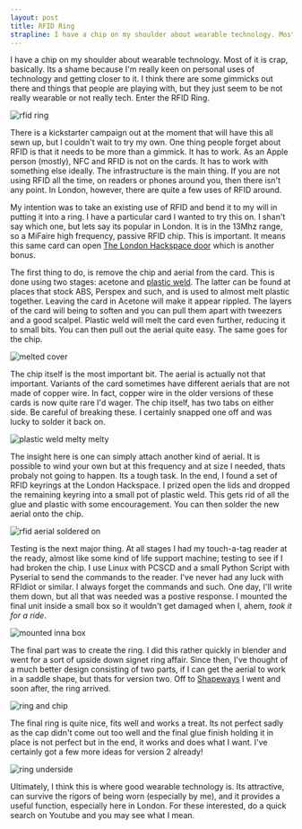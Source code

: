```yaml
---
layout: post
title: RFID Ring
strapline: I have a chip on my shoulder about wearable technology. Most of it is crap, basically. Its a shame because I'm really keen on personal uses of technology and getting closer to it. I think there are some gimmicks out there and things that people are playing with, but they just seem to be not really wearable or not really tech. Enter the RFID Ring.
---
```


I have a chip on my shoulder about wearable technology. Most of it is crap, basically. Its a shame because I'm really keen on personal uses of technology and getting closer to it. I think there are some gimmicks out there and things that people are playing with, but they just seem to be not really wearable or not really tech. Enter the RFID Ring.

![rfid ring](http://farm3.staticflickr.com/2871/11131493934_ce1d661df8.jpg)

There is a kickstarter campaign out at the moment that will have this all sewn up, but I couldn't wait to try my own. One thing people forget about RFID is that it needs to be more than a gimmick. It has to work. As an Apple person (mostly), NFC and RFID is not on the cards. It has to work with something else ideally. The infrastructure is the main thing. If you are not using RFID all the time, on readers or phones around you, then there isn't any point. In London, however, there are quite a few uses of RFID around.

My intention was to take an existing use of RFID and bend it to my will in putting it into a ring. I have a particular card I wanted to try this on. I shan't say which one, but lets say its popular in London. It is in the 13Mhz range, so a MiFaire high frequency, passive RFID chip. This is important. It means this same card can open [The London Hackspace door](http://london.hackspace.org.uk) which is another bonus.

The first thing to do, is remove the chip and aerial from the card. This is done using two stages: acetone and [plastic weld](http://en.wikipedia.org/wiki/Plastic_welding#Solvent_welding). The latter can be found at places that stock ABS, Perspex and such, and is used to almost melt plastic together. Leaving the card in Acetone will make it appear rippled. The layers of the card will being to soften and you can pull them apart with tweezers and a good scalpel. Plastic weld will melt the card even further, reducing it to small bits. You can then pull out the aerial quite easy. The same goes for the chip. 

![melted cover](http://farm8.staticflickr.com/7322/11131768673_1e1725e0bd.jpg)

The chip itself is the most important bit. The aerial is actually not that important. Variants of the card sometimes have different aerials that are not made of copper wire. In fact, copper wire in the older versions of these cards is now quite rare I'd wager. The chip itself, has two tabs on either side. Be careful of breaking these. I certainly snapped one off and was lucky to solder it back on.

![plastic weld melty melty](http://farm3.staticflickr.com/2831/11131774923_02e0a80a6e.jpg)

The insight here is one can simply attach another kind of aerial. It is possible to wind your own but at this frequency and at size I needed, thats probaly not going to happen. Its a tough task. In the end, I found a set of RFID keyrings at the London Hackspace. I prized open the lids and dropped the remaining keyring into a small pot of plastic weld. This gets rid of all the glue and plastic with some encouragement. You can then solder the new aerial onto the chip.

![rfid aerial soldered on](http://farm4.staticflickr.com/3685/11131670604_de2a33b6b3.jpg)

Testing is the next major thing. At all stages I had my touch-a-tag reader at the ready, almost like some kind of life support machine; testing to see if I had broken the chip. I use Linux with PCSCD and a small Python Script with Pyserial to send the commands to the reader. I've never had any luck with RFIdiot or similar. I always forget the commands and such. One day, I'll write them down, but all that was needed was a postive response. I mounted the final unit inside a small box so it wouldn't get damaged when I, ahem, *took it for a ride*.

![mounted inna box](http://farm3.staticflickr.com/2851/11131607015_e37a1c3368.jpg)

The final part was to create the ring. I did this rather quickly in blender and went for a sort of upside down signet ring affair. Since then, I've thought of a much better design consisting of two parts, if I can get the aerial to work in a saddle shape, but thats for version two. Off to [Shapeways](http://www.shapeways.com) I went and soon after, the ring arrived.

![ring and chip](http://farm4.staticflickr.com/3829/11131612225_47e00d59a7.jpg)

The final ring is quite nice, fits well and works a treat. Its not perfect sadly as the cap didn't come out too well and the final glue finish holding it in place is not perfect but in the end, it works and does what I want. I've certainly got a few more ideas for version 2 already!

![ring underside](http://farm6.staticflickr.com/5526/11131486695_a17ec17277.jpg)

Ultimately, I think this is where good wearable technology is. Its attractive, can survive the rigors of being worn (especially by me), and it provides a useful function, especially here in London. For these interested, do a quick search on Youtube and you may see what I mean.


